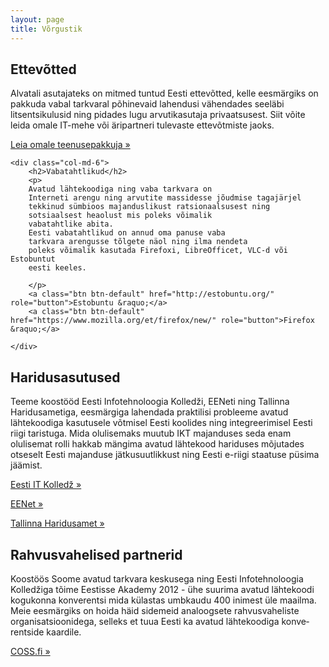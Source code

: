 ```yaml
---
layout: page
title: Võrgustik
---
```


<div class="row">
    <div class="col-md-6">
        <h2>Ettevõtted</h2>
        <p>
        Alvatali asutajateks on mitmed tuntud Eesti ettevõtted, kelle eesmärgiks
        on pakkuda vabal tarkvaral põhinevaid lahendusi vähendades seeläbi
        litsentsikulusid ning pidades lugu arvutikasutaja privaatsusest.
        Siit võite leida omale IT-mehe või äripartneri tulevaste
        ettevõtmiste jaoks.
        </p>
        <a class="btn btn-default" href="business/" role="button">Leia omale teenusepakkuja &raquo;</a></p>
    </div>

    <div class="col-md-6">
        <h2>Vabatahtlikud</h2>
        <p>
        Avatud lähtekoodiga ning vaba tarkvara on
        Interneti arengu ning arvutite massidesse jõudmise tagajärjel
        tekkinud sümbioos majanduslikust ratsionaalsusest ning
        sotsiaalsest heaolust mis poleks võimalik
        vabatahtlike abita.
        Eesti vabatahtlikud on annud oma panuse vaba
        tarkvara arengusse tõlgete näol ning ilma nendeta
        poleks võimalik kasutada Firefoxi, LibreOfficet, VLC-d või Estobuntut
        eesti keeles.
        
        </p>
        <a class="btn btn-default" href="http://estobuntu.org/" role="button">Estobuntu &raquo;</a>
        <a class="btn btn-default" href="https://www.mozilla.org/et/firefox/new/" role="button">Firefox &raquo;</a>

    </div>
</div>

<div class="row">
    <div class="col-md-6">
        <h2>Haridusasutused</h2>
        <p>
        Teeme koos&shy;tööd
        Eesti Info&shy;tehno&shy;loogia Kolledži,
        EENeti ning
        Tallinna Haridus&shy;ametiga,
        eesmärgiga lahendada praktilisi probleeme avatud lähtekoodiga
        kasutusele võtmisel Eesti koolides ning integreerimisel Eesti riigi taristuga.
        Mida olulisemaks muutub IKT majan&shy;duses seda enam olulisemat rolli
        hakkab mängima avatud lähte&shy;kood hariduses mõju&shy;tades otseselt
        Eesti majanduse jätku&shy;suut&shy;likkust ning Eesti e-riigi staatuse
        püsima jäämist.
        </p>
        <a class="btn btn-default" href="http://www.itcollege.ee/" role="button">Eesti IT Kolledž &raquo;</a></p>
        <a class="btn btn-default" href="http://www.eenet.ee/" role="button">EENet &raquo;</a></p>
        <a class="btn btn-default" href="http://www.tallinn.ee/est/haridus/" role="button">Tallinna Haridusamet &raquo;</a></p>
    </div>
    <div class="col-md-6">
        <h2>Rahvusvahelised partnerid</h2>
        <p>
        Koostöös Soome avatud tark&shy;vara keskusega ning
        Eesti Info&shy;tehno&shy;loogia Kolledžiga tõime Eestisse
        Akademy 2012 - ühe suurima avatud lähtekoodi kogukonna
        konve&shy;rentsi mida külastas umb&shy;kaudu 400 inimest üle maailma.
        Meie eesmärgiks on hoida häid sidemeid analoogsete rahvus&shy;vaheliste
        organisatsioonidega, selleks et tuua Eesti ka avatud lähte&shy;koodiga
        konve&shy;rentside kaardile.
        </p>
        <a class="btn btn-default" href="http://coss.fi/" role="button">COSS.fi &raquo;</a></p>
    </div>

</div>

